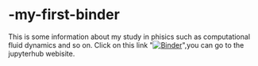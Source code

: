 # -my-first-binder
This is some information about my study in phisics such as computational fluid dynamics and so on.
Click on this link "[![Binder](https://mybinder.org/badge_logo.svg)](https://mybinder.org/v2/gh/listenyx/-my-first-binder/master)",you can go to the jupyterhub webisite.
